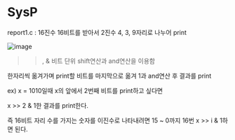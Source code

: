 # SysP


report1.c : 16진수 16비트를 받아서 2진수 4, 3, 9자리로 나누어 print

![image](https://user-images.githubusercontent.com/117576404/230012391-711b44c9-bd44-4894-b578-6fd807c64c11.png)

 >>, & 비트 단위 shift연산과 and연산을 이용함

한자리씩 옮겨가며 print할 비트를 마지막으로 옮겨 1과 and연산 후 결과를 print

ex) x = 1010일때 x의 앞에서 2번째 비트를 print하고 싶다면

x >> 2 & 1한 결과를 print한다.

즉 16비트 자리 수를 가지는 숫자를 이진수로 나타내려면 15 ~ 0까지 16번 x >> i & 1하면 된다.
